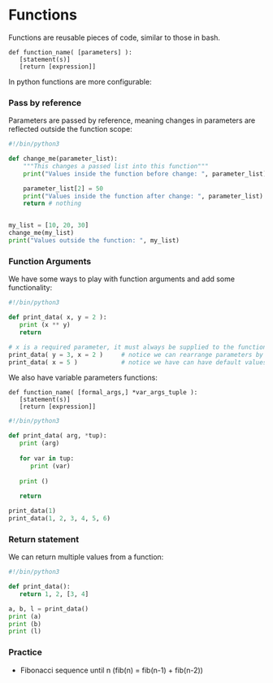 # Functions
Functions are reusable pieces of code, similar to those in bash.
```text
def function_name( [parameters] ):
   [statement(s)]
   [return [expression]]
```
In python functions are more configurable:

### Pass by reference
Parameters are passed by reference, meaning changes in parameters are reflected outside the function scope:

```python
#!/bin/python3

def change_me(parameter_list):
    """This changes a passed list into this function"""
    print("Values inside the function before change: ", parameter_list)

    parameter_list[2] = 50
    print("Values inside the function after change: ", parameter_list)
    return # nothing


my_list = [10, 20, 30]
change_me(my_list)
print("Values outside the function: ", my_list)
```

### Function Arguments
We have some ways to play with function arguments and add some functionality:
```python
#!/bin/python3

def print_data( x, y = 2 ):
   print (x ** y)
   return

# x is a required parameter, it must always be supplied to the function
print_data( y = 3, x = 2 )     # notice we can rearrange parameters by naming them (keyword args)
print_data( x = 5 )            # notice we have can have default values for parameters
```
We also have variable parameters functions:
```text
def function_name( [formal_args,] *var_args_tuple ):
   [statement(s)]
   [return [expression]]
```
```python
#!/bin/python3

def print_data( arg, *tup):
   print (arg)
   
   for var in tup:
      print (var)
       
   print ()    
       
   return

print_data(1)
print_data(1, 2, 3, 4, 5, 6)
```

### Return statement
We can return multiple values from a function:
```python
#!/bin/python3

def print_data():
   return 1, 2, [3, 4]

a, b, l = print_data()
print (a)
print (b)
print (l)
```

### Practice
- Fibonacci sequence until n (fib(n) = fib(n-1) + fib(n-2))
